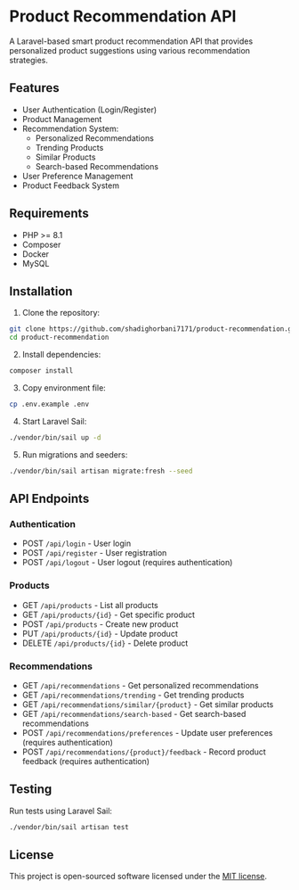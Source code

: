 # Product Recommendation API

A Laravel-based smart product recommendation API that provides personalized product suggestions using various recommendation strategies.

## Features

- User Authentication (Login/Register)
- Product Management
- Recommendation System:
  - Personalized Recommendations
  - Trending Products
  - Similar Products
  - Search-based Recommendations
- User Preference Management
- Product Feedback System

## Requirements

- PHP >= 8.1
- Composer
- Docker
- MySQL

## Installation

1. Clone the repository:
```bash
git clone https://github.com/shadighorbani7171/product-recommendation.git
cd product-recommendation
```

2. Install dependencies:
```bash
composer install
```

3. Copy environment file:
```bash
cp .env.example .env
```

4. Start Laravel Sail:
```bash
./vendor/bin/sail up -d
```

5. Run migrations and seeders:
```bash
./vendor/bin/sail artisan migrate:fresh --seed
```

## API Endpoints

### Authentication
- POST `/api/login` - User login
- POST `/api/register` - User registration
- POST `/api/logout` - User logout (requires authentication)

### Products
- GET `/api/products` - List all products
- GET `/api/products/{id}` - Get specific product
- POST `/api/products` - Create new product
- PUT `/api/products/{id}` - Update product
- DELETE `/api/products/{id}` - Delete product

### Recommendations
- GET `/api/recommendations` - Get personalized recommendations
- GET `/api/recommendations/trending` - Get trending products
- GET `/api/recommendations/similar/{product}` - Get similar products
- GET `/api/recommendations/search-based` - Get search-based recommendations
- POST `/api/recommendations/preferences` - Update user preferences (requires authentication)
- POST `/api/recommendations/{product}/feedback` - Record product feedback (requires authentication)

## Testing

Run tests using Laravel Sail:
```bash
./vendor/bin/sail artisan test
```

## License

This project is open-sourced software licensed under the [MIT license](https://opensource.org/licenses/MIT).

